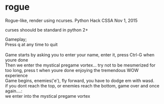# rogue
Rogue-like, render using ncurses. Python Hack CSSA Nov 1, 2015

curses shoould be standard in python 2+

Gameplay;<br>
Press q at any time to quit<br>
<br>
Game starts by asking you to enter your name, enter it, press Ctrl-G when youre done<br>
Then we enter the mystical pregame vortex... try not to be mesmerized for too long, press t when youre done enjoying the tremendous WOW experience
<br>
Game begins, enemies('e'), fly forward, you have to dodge em with wasd.<br>
if you dont reach the top, or enemies reach the bottom, game over and once again....:<br>
we enter into the mystical pregame vortex
